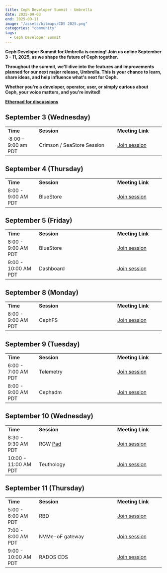 ```yaml
---
title: Ceph Developer Summit - Umbrella
date: 2025-09-03
end: 2025-09-11
image: "/assets/bitmaps/CDS 2025.png"
categories: "community"
tags:
  - Ceph Developer Summit
---
```

<p><strong>
Ceph Developer Summit for Umbrella is coming! Join us online September 3 – 11, 2025, as we shape the future of Ceph together.
</strong></p>

<p><strong>
Throughout the summit, we'll dive into the features and improvements planned for our next major release, Umbrella. This is your chance to learn, share ideas, and help influence what's next for Ceph.
</strong></p>

<p><strong>
Whether you're a developer, operator, user, or simply curious about Ceph, your voice matters, and you're invited!
</strong></p>

<strong><a href="https://pad.ceph.com/p/cds-umbrella">Etherpad for
discussions</a></strong>


## September 3 (Wednesday)

<table>
  <tr>
   <td width="20%"><strong>Time</strong>
   </td>
   <td width="50%"><strong>Session</strong>
   </td>
   <td width="30%"><strong>Meeting Link</strong>
   </td>
  </tr>
  <tr>
   <td>⋅8:00 – 9:00 am PDT
   </td>
   <td>Crimson / SeaStore Session
   </td>
   <td><a href="https://meet.jit.si/CephDeveloperSummitCrimsonSeaStore">Join session</a>
   </td>
  </tr>
</table>

## September 4 (Thursday)

<table>
  <tr>
   <td width="20%"><strong>Time</strong>
   </td>
   <td width="50%"><strong>Session</strong>
   </td>
   <td width="30%"><strong>Meeting Link</strong>
   </td>
  </tr>
  <tr>
   <td>8:00 - 9:00 AM PDT
   </td>
   <td>BlueStore
   </td>
   <td><a href="https://meet.jit.si/ThursdayBlueStore">Join session</a>
   </td>
  </tr>
</table>

## September 5 (Friday)

<table>
  <tr>
   <td width="20%"><strong>Time</strong>
   </td>
   <td width="50%"><strong>Session</strong>
   </td>
   <td width="30%"><strong>Meeting Link</strong>
   </td>
  </tr>
  <tr>
   <td>8:00 - 9:00 AM PDT
   </td>
   <td>BlueStore
   </td>
   <td><a href="https://meet.jit.si/Ceph-Developer-Summit-BlueStore">Join session</a>
   </td>
  </tr>
  <tr>
   <td>9:00 - 10:00 AM PDT
   </td>
   <td>Dashboard
   </td>
   <td><a href="https://meet.jit.si/CephDeveloperSummitDashboard">Join session</a>
   </td>
  </tr>
</table>

## September 8 (Monday)

<table>
  <tr>
   <td width="20%"><strong>Time</strong>
   </td>
   <td width="50%"><strong>Session</strong>
   </td>
   <td width="30%"><strong>Meeting Link</strong>
   </td>
  </tr>
  <tr>
   <td>8:00 - 9:00 AM PDT
   </td>
   <td>CephFS
   </td>
   <td><a href="https://meet.jit.si/CephDeveloperSummitCephFS">Join session</a>
   </td>
  </tr>
</table>

## September 9 (Tuesday)

<table>
  <tr>
   <td width="20%"><strong>Time</strong>
   </td>
   <td width="50%"><strong>Session</strong>
   </td>
   <td width="30%"><strong>Meeting Link</strong>
   </td>
  </tr>
  <tr>
   <td>6:00 - 7:00 AM PDT
   </td>
   <td>Telemetry
   </td>
   <td><a href="https://meet.jit.si/CephDeveloperSummitTelemetry">Join session</a>
   </td>
  </tr>
  <tr>
   <td>8:00 - 9:00 AM PDT
   </td>
   <td>Cephadm
   </td>
   <td><a href="https://meet.jit.si/CephDeveloperSummitCephadm">Join session</a>
   </td>
  </tr>
</table>

## September 10 (Wednesday)

<table>
  <tr>
   <td width="20%"><strong>Time</strong>
   </td>
   <td width="50%"><strong>Session</strong>
   </td>
   <td width="30%"><strong>Meeting Link</strong>
   </td>
  </tr>
  <tr>
   <td>8:30 - 9:30 AM PDT
   </td>
   <td>RGW <a href="https://pad.ceph.com/p/rgw-cds2025">Pad</a>
   </td>
   <td><a href="https://meet.google.com/mmj-uzzv-qce">Join session</a>
   </td>
  </tr>
  <tr>
   <td>10:00 - 11:00 AM PDT
   </td>
   <td>Teuthology
   </td>
   <td><a href="https://meet.jit.si/CephDeveloperSummitTeuthology">Join session</a>
   </td>
  </tr>
</table>

## September 11 (Thursday)

<table>
  <tr>
   <td width="20%"><strong>Time</strong>
   </td>
   <td width="50%"><strong>Session</strong>
   </td>
   <td width="30%"><strong>Meeting Link</strong>
   </td>
  </tr>
  <tr>
   <td>5:00 - 6:00 AM PDT
   </td>
   <td>RBD
   </td>
   <td><a href="https://meet.jit.si/CephDeveloperSummitRBD">Join session</a>
   </td>
  </tr>
  <tr>
   <td>7:00 - 8:00 AM PDT
   </td>
   <td>NVMe-oF gateway
   </td>
   <td><a href="https://meet.jit.si/CephDeveloperSummit-NVMe-oFgateway">Join session</a>
   </td>
  </tr>
  <tr>
   <td>9:00 - 10:00 AM PDT
   </td>
   <td>RADOS CDS
   </td>
   <td><a href="https://meet.jit.si/CDS-RADOS-CDS">Join session</a>
   </td>
  </tr>
</table>

